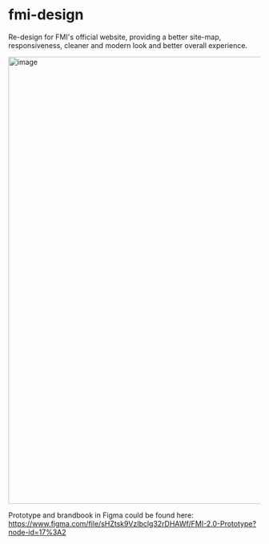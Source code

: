# fmi-design

Re-design for FMI's official website, providing a better site-map, responsiveness, cleaner and modern look and better overall experience.

<img width="1902" height="893" alt="image" src="https://github.com/user-attachments/assets/d63f683f-3f2e-4d94-82b0-a7ce0d2afea1" />

Prototype and brandbook in Figma could be found here: https://www.figma.com/file/sHZtsk9VzIbclg32rDHAWf/FMI-2.0-Prototype?node-id=17%3A2
